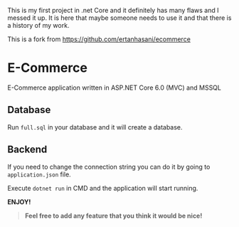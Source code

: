 This is my first project in .net Core and it definitely has many flaws and I messed it up.
It is here that maybe someone needs to use it and that there is a history of my work.

This is a fork from https://github.com/ertanhasani/ecommerce

# E-Commerce
E-Commerce application written in ASP.NET Core 6.0 (MVC) and MSSQL

## Database
Run `full.sql` in your database and it will create a database.

## Backend
If you need to change the connection string you can do it by going to `application.json` file.

Execute `dotnet run` in CMD and the application will start running.

**ENJOY!**

> **Feel free to add any feature that you think it would be nice!**
